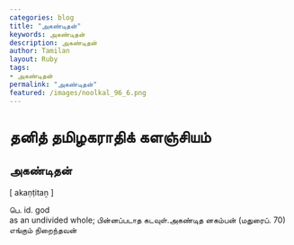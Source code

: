 ```yaml
---  
categories: blog  
title: "அகண்டிதன்"
keywords: அகண்டிதன்  
description: அகண்டிதன்
author: Tamilan  
layout: Ruby  
tags:     
- அகண்டிதன்
permalink: "அகண்டிதன்"  
featured: /images/noolkal_96_6.png  
--- 
```

# தனித் தமிழகராதிக் களஞ்சியம்
## அகண்டிதன்

[ akaṇṭitaṉ ]  
  
பெ. id. god  
as an undivided whole; பின்னப்படாத கடவுள்.அகண்டித னகம்பன் (மதுரைப். 70)  
எங்கும் நிறைந்தவன்